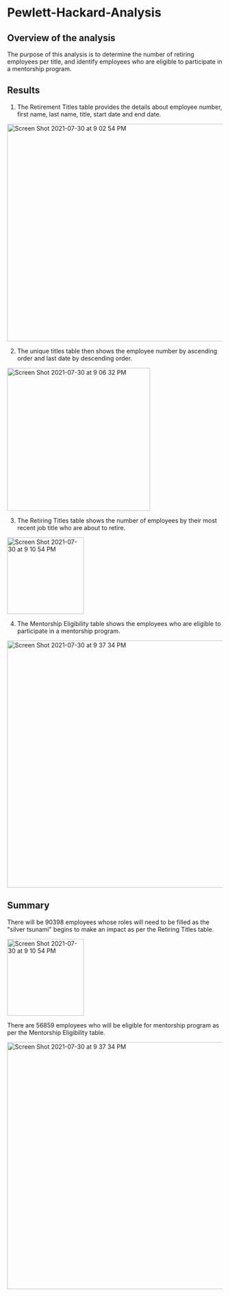 # Pewlett-Hackard-Analysis
## Overview of the analysis
The purpose of this analysis is to determine the number of retiring employees per title, and identify employees who are eligible to participate in a mentorship program. 

## Results
1. The Retirement Titles table provides the details about employee number, first name, last name, title, start date and end date.
 <img width="508" alt="Screen Shot 2021-07-30 at 9 02 54 PM" src="https://user-images.githubusercontent.com/85711507/127725452-4d57018a-c3ce-44ce-bbce-570cc278ebdc.png">
 
2. The unique titles table then shows the employee number by ascending order and last date by descending order.
<img width="334" alt="Screen Shot 2021-07-30 at 9 06 32 PM" src="https://user-images.githubusercontent.com/85711507/127725524-8ecc7204-325b-4fd5-84bc-1f4cc867940c.png">

3. The Retiring Titles table shows the number of employees by their most recent job title who are about to retire.
<img width="179" alt="Screen Shot 2021-07-30 at 9 10 54 PM" src="https://user-images.githubusercontent.com/85711507/127725603-1c2aaf2e-a8cb-48e2-bf95-15257144e98b.png">

4. The Mentorship Eligibility table shows the employees who are eligible to participate in a mentorship program.
<img width="577" alt="Screen Shot 2021-07-30 at 9 37 34 PM" src="https://user-images.githubusercontent.com/85711507/127726181-ccd136ea-d629-4c8b-980a-73f6912710c2.png">

## Summary

There will be 90398 employees whose roles will need to be filled as the "silver tsunami" begins to make an impact as per the Retiring Titles table.

<img width="179" alt="Screen Shot 2021-07-30 at 9 10 54 PM" src="https://user-images.githubusercontent.com/85711507/127725603-1c2aaf2e-a8cb-48e2-bf95-15257144e98b.png">

There are 56859 employees who will be eligible for mentorship program as per the Mentorship Eligibility table.

<img width="577" alt="Screen Shot 2021-07-30 at 9 37 34 PM" src="https://user-images.githubusercontent.com/85711507/127726181-ccd136ea-d629-4c8b-980a-73f6912710c2.png">

